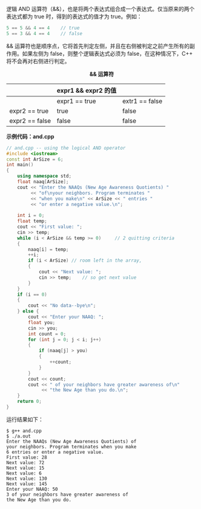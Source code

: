 逻辑 AND 运算符（&&），也是将两个表达式组合成一个表达式。仅当原来的两个表达式都为 true 时，得到的表达式的值才为 true。例如：

```cpp
5 == 5 && 4 == 4	// true
5 == 3 && 4 == 4	// false
```

&& 运算符也是顺序点，它将首先判定左侧，并且在右侧被判定之前产生所有的副作用。如果左侧为 false，则整个逻辑表达式必须为 false，在这种情况下，C++ 将不会再对右侧进行判定。

<center><b>&& 运算符</b></center>

|                | expr1 && expr2 的值 |                |
| -------------- | ------------------- | -------------- |
|                | expr1 == true       | extr1 == false |
| expr2 == true  | true                | false          |
| expr2 == false | false               | false          |

**示例代码：and.cpp**

```cpp
// and.cpp -- using the logical AND operator
#include <iostream>
const int ArSize = 6;
int main()
{
	using namespace std;
	float naaq[ArSize];
	cout << "Enter the NAAQs (New Age Awareness Quotients) "
		 << "of\nyour neighbors. Program terminates "
		 << "when you make\n" << ArSize << " entries "
		 << "or enter a negative value.\n";
		
	int i = 0;
	float temp;
	cout << "First value: ";
	cin >> temp;
	while (i < ArSize && temp >= 0) 	// 2 quitting criteria
	{
		naaq[i] = temp;
		++i;
		if (i < ArSize)	// room left in the array,
		{
			cout << "Next value: ";
			cin >> temp;	// so get next value
		}
	}
	if (i == 0)
	{
		cout << "No data--bye\n";
	} else {
		cout << "Enter your NAAQ: ";
		float you;
		cin >> you;
		int count = 0;
		for (int j = 0; j < i; j++) 
		{
			if (naaq[j] > you)
			{
				++count;
			}
		}
		cout << count;
		cout << " of your neighbors have greater awareness of\n"
			 << "the New Age than you do.\n";
	}
	return 0;
}
```

运行结果如下：

```shell
$ g++ and.cpp
$ ./a.out
Enter the NAAQs (New Age Awareness Quotients) of
your neighbors. Program terminates when you make
6 entries or enter a negative value.
First value: 28
Next value: 72
Next value: 15
Next value: 6
Next value: 130
Next value: 145
Enter your NAAQ: 50
3 of your neighbors have greater awareness of
the New Age than you do.
```

